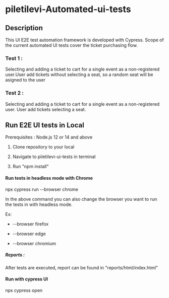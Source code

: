 # piletilevi-Automated-ui-tests

##  Description

This UI E2E test automation framework is developed with Cypress. Scope of the current automated UI tests cover the ticket purchasing flow.

### Test 1 : 
Selecting and adding a ticket to cart for a single event as a non-registered user.User add tickets without selecting a seat, so a random seat will be asigned to the user

### Test 2 : 
Selecting and adding a ticket to cart for a single event as a non-registered user. User add tickets selecting a seat.

## Run E2E UI tests in Local

Prerequisites : Node.js 12 or 14 and above

1. Clone repository to your local

2. Navigate to piletilevi-ui-tests in terminal

3. Run "npm install"


#### Run tests in headless mode with Chrome

npx cypress run --browser chrome

  
In the above command you can also change the browser you want to run the tests in with headless mode.

Ex:

* --browser firefox

* --browser edge

* --browser chromium


##### Reports :

After tests are executed, report can be found in "reports/html/index.html"


#### Run with cypress UI

npx cypress open

